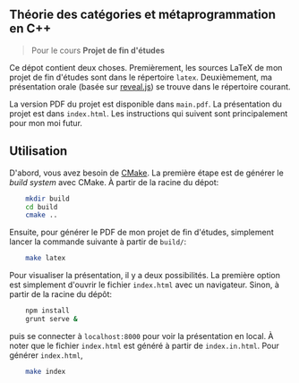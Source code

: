 ## Théorie des catégories et métaprogrammation en C++
> Pour le cours __Projet de fin d'études__

Ce dépot contient deux choses. Premièrement, les sources LaTeX de mon projet
de fin d'études sont dans le répertoire `latex`. Deuxièmement, ma présentation
orale (basée sur [reveal.js][]) se trouve dans le répertoire courant.

La version PDF du projet est disponible dans `main.pdf`. La présentation du
projet est dans `index.html`. Les instructions qui suivent sont principalement
pour mon moi futur.


## Utilisation
D'abord, vous avez besoin de [CMake][]. La première étape est de générer le
_build system_ avec CMake. À partir de la racine du dépot:
```sh
    mkdir build
    cd build
    cmake ..
```

Ensuite, pour générer le PDF de mon projet de fin d'études, simplement lancer
la commande suivante à partir de `build/`:
```sh
    make latex
```

Pour visualiser la présentation, il y a deux possibilités. La première option
est simplement d'ouvrir le fichier `index.html` avec un navigateur. Sinon, à
partir de la racine du dépôt:
```sh
    npm install
    grunt serve &
```

puis se connecter à `localhost:8000` pour voir la présentation en local.
À noter que le fichier `index.html` est généré à partir de `index.in.html`.
Pour générer `index.html`,
```sh
    make index
```

<!-- Liens -->
[CMake]: http://www.cmake.org
[reveal.js]: https://github.com/hakimel/reveal.js
